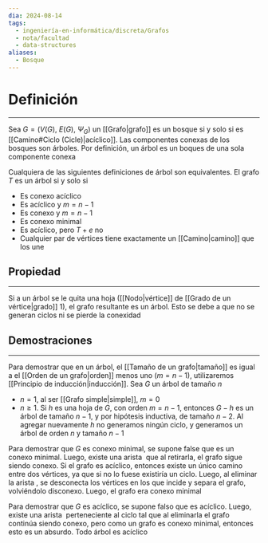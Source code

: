 ```yaml
---
dia: 2024-08-14
tags:
  - ingeniería-en-informática/discreta/Grafos
  - nota/facultad
  - data-structures
aliases:
  - Bosque
---
```

# Definición
---
Sea $G = \big( V(G),~E(G),~\Psi_G \big)$ un [[Grafo|grafo]] es un bosque si y solo si es [[Camino#Ciclo (Cicle)|acíclico]]. Las componentes conexas de los bosques son árboles. Por definición, un árbol es un boques de una sola componente conexa

Cualquiera de las siguientes definiciones de árbol son equivalentes. El grafo $T$ es un árbol si y solo si
- Es conexo acíclico
- Es acíclico y $m = n-1$
- Es conexo y $m = n-1$
- Es conexo minimal
- Es acíclico, pero $T+e$ no
- Cualquier par de vértices tiene exactamente un [[Camino|camino]] que los une

## Propiedad
---
Si a un árbol se le quita una hoja ([[Nodo|vértice]] de [[Grado de un vértice|grado]] $1$), el grafo resultante es un árbol. Esto se debe a que no se generan ciclos ni se pierde la conexidad

## Demostraciones
---
Para demostrar que en un árbol, el [[Tamaño de un grafo|tamaño]] es igual a el [[Orden de un grafo|orden]] menos uno ($m = n - 1$), utilizaremos [[Principio de inducción|inducción]]. Sea $G$ un árbol de tamaño $n$
* $n = 1$, al ser [[Grafo simple|simple]], $m = 0$
* $n \ge 1$. Si $h$ es una hoja de $G$, con orden $m = n - 1$, entonces $G - h$ es un árbol de tamaño $n - 1$, y por hipótesis inductiva, de tamaño $n - 2$. Al agregar nuevamente $h$ no generamos ningún ciclo, y generamos un árbol de orden $n$ y tamaño $n - 1$

Para demostrar que $G$ es conexo minimal, se supone false que es un conexo minimal. Luego, existe una arista  que al retirarla, el grafo sigue siendo conexo. Si el grafo es acíclico, entonces existe un único camino entre dos vértices, ya que si no lo fuese existiría un ciclo. Luego, al eliminar la arista , se desconecta los vértices en los que incide y separa el grafo, volviéndolo disconexo. Luego, el grafo era conexo minimal

Para demostrar que $G$ es acíclico, se supone falso que es acíclico. Luego, existe una arista  perteneciente al ciclo tal que al eliminarla el grafo continúa siendo conexo, pero como un grafo es conexo minimal, entonces esto es un absurdo. Todo árbol es acíclico